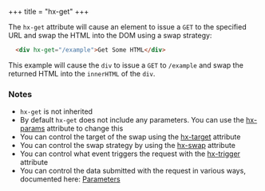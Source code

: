 +++
title = "hx-get"
+++

The `hx-get` attribute will cause an element to issue a `GET` to the specified URL and swap
the HTML into the DOM using a swap strategy:

```html
  <div hx-get="/example">Get Some HTML</div>
```

This example will cause the `div` to issue a `GET` to `/example` and swap the returned HTML into
 the `innerHTML` of the `div`.

### Notes

* `hx-get` is not inherited
* By default `hx-get` does not include any parameters.  You can use the [hx-params](/attributes/hx-params)
  attribute to change this
* You can control the target of the swap using the [hx-target](/attributes/hx-target) attribute
* You can control the swap strategy by using the [hx-swap](/attributes/hx-swap) attribute
* You can control what event triggers the request with the [hx-trigger](/attributes/hx-trigger) attribute
* You can control the data submitted with the request in various ways, documented here: [Parameters](/docs/#parameters)
